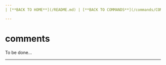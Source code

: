 ```yaml
---
| [**BACK TO HOME**](/README.md) | [**BACK TO COMMANDS**](/commands/COMMANDS.md) |

---
```

# comments
To be done...

---